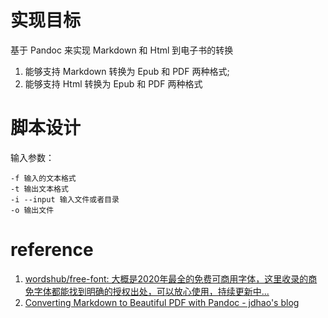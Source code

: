 # 实现目标

基于 Pandoc 来实现 Markdown 和 Html 到电子书的转换

1. 能够支持 Markdown 转换为 Epub 和 PDF 两种格式;
2. 能够支持 Html 转换为 Epub 和 PDF 两种格式

# 脚本设计

输入参数：

```shell
-f 输入的文本格式
-t 输出文本格式
-i --input 输入文件或者目录
-o 输出文件
```


# reference

1. [wordshub/free-font: 大概是2020年最全的免费可商用字体，这里收录的商免字体都能找到明确的授权出处，可以放心使用，持续更新中...](https://github.com/wordshub/free-font)
2. [Converting Markdown to Beautiful PDF with Pandoc - jdhao's blog](https://jdhao.github.io/2019/05/30/markdown2pdf_pandoc/)